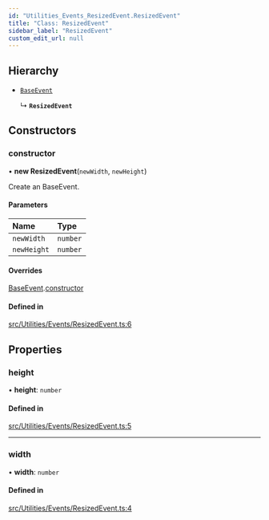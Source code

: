 ```yaml
---
id: "Utilities_Events_ResizedEvent.ResizedEvent"
title: "Class: ResizedEvent"
sidebar_label: "ResizedEvent"
custom_edit_url: null
---
```




## Hierarchy

- [`BaseEvent`](../Utilities_BaseEvent.BaseEvent)

  ↳ **`ResizedEvent`**

## Constructors

### constructor

• **new ResizedEvent**(`newWidth`, `newHeight`)

Create an BaseEvent.

#### Parameters

| Name | Type |
| :------ | :------ |
| `newWidth` | `number` |
| `newHeight` | `number` |

#### Overrides

[BaseEvent](../Utilities_BaseEvent.BaseEvent).[constructor](../Utilities_BaseEvent.BaseEvent#constructor)

#### Defined in

[src/Utilities/Events/ResizedEvent.ts:6](https://github.com/ZeaInc/zea-engine/blob/61f5bb376/src/Utilities/Events/ResizedEvent.ts#L6)

## Properties

### height

• **height**: `number`

#### Defined in

[src/Utilities/Events/ResizedEvent.ts:5](https://github.com/ZeaInc/zea-engine/blob/61f5bb376/src/Utilities/Events/ResizedEvent.ts#L5)

___

### width

• **width**: `number`

#### Defined in

[src/Utilities/Events/ResizedEvent.ts:4](https://github.com/ZeaInc/zea-engine/blob/61f5bb376/src/Utilities/Events/ResizedEvent.ts#L4)

